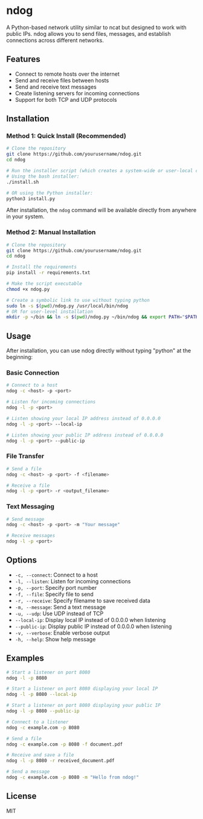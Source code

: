 # ndog

A Python-based network utility similar to ncat but designed to work with public IPs. ndog allows you to send files, messages, and establish connections across different networks.

## Features

- Connect to remote hosts over the internet
- Send and receive files between hosts
- Send and receive text messages
- Create listening servers for incoming connections
- Support for both TCP and UDP protocols

## Installation

### Method 1: Quick Install (Recommended)

```bash
# Clone the repository
git clone https://github.com/yourusername/ndog.git
cd ndog

# Run the installer script (which creates a system-wide or user-local command)
# Using the bash installer:
./install.sh

# OR using the Python installer:
python3 install.py
```

After installation, the `ndog` command will be available directly from anywhere in your system.

### Method 2: Manual Installation

```bash
# Clone the repository
git clone https://github.com/yourusername/ndog.git
cd ndog

# Install the requirements
pip install -r requirements.txt

# Make the script executable
chmod +x ndog.py

# Create a symbolic link to use without typing python
sudo ln -s $(pwd)/ndog.py /usr/local/bin/ndog
# OR for user-level installation
mkdir -p ~/bin && ln -s $(pwd)/ndog.py ~/bin/ndog && export PATH="$PATH:$HOME/bin"
```

## Usage

After installation, you can use ndog directly without typing "python" at the beginning:

### Basic Connection

```bash
# Connect to a host
ndog -c <host> -p <port>

# Listen for incoming connections
ndog -l -p <port>

# Listen showing your local IP address instead of 0.0.0.0
ndog -l -p <port> --local-ip

# Listen showing your public IP address instead of 0.0.0.0
ndog -l -p <port> --public-ip
```

### File Transfer

```bash
# Send a file
ndog -c <host> -p <port> -f <filename>

# Receive a file
ndog -l -p <port> -r <output_filename>
```

### Text Messaging

```bash
# Send message
ndog -c <host> -p <port> -m "Your message"

# Receive messages
ndog -l -p <port>
```

## Options

- `-c, --connect`: Connect to a host
- `-l, --listen`: Listen for incoming connections
- `-p, --port`: Specify port number
- `-f, --file`: Specify file to send
- `-r, --receive`: Specify filename to save received data
- `-m, --message`: Send a text message
- `-u, --udp`: Use UDP instead of TCP
- `--local-ip`: Display local IP instead of 0.0.0.0 when listening
- `--public-ip`: Display public IP instead of 0.0.0.0 when listening
- `-v, --verbose`: Enable verbose output
- `-h, --help`: Show help message

## Examples

```bash
# Start a listener on port 8080
ndog -l -p 8080

# Start a listener on port 8080 displaying your local IP
ndog -l -p 8080 --local-ip

# Start a listener on port 8080 displaying your public IP
ndog -l -p 8080 --public-ip

# Connect to a listener
ndog -c example.com -p 8080

# Send a file
ndog -c example.com -p 8080 -f document.pdf

# Receive and save a file
ndog -l -p 8080 -r received_document.pdf

# Send a message
ndog -c example.com -p 8080 -m "Hello from ndog!"
```

## License

MIT 